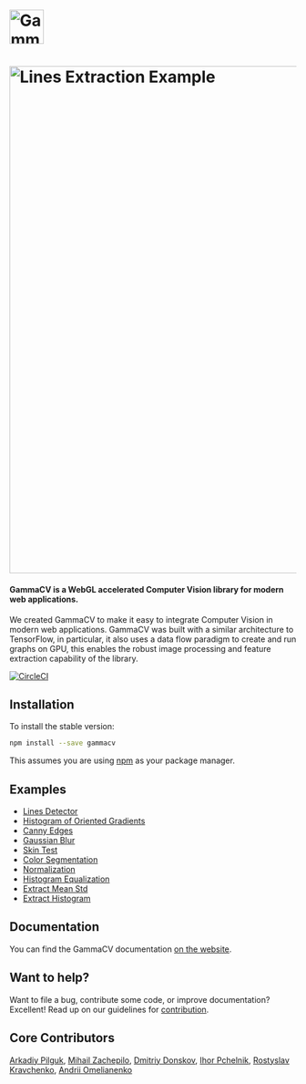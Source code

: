 # <a href='https://gammacv.com'><img src='https://raw.githubusercontent.com/PeculiarVentures/GammaCV/master/static/gammacv-logo.png' height='60' alt='GammaCV Logo' aria-label='GammaCV Site' /></a>

# <a href='https://gammacv.com'><img src='https://raw.githubusercontent.com/PeculiarVentures/GammaCV/master/static/example-lines-extract.gif' width='890' alt='Lines Extraction Example' aria-label='Lines Extraction Example' /></a>

#### GammaCV is a WebGL accelerated Computer Vision library for modern web applications. 

We created GammaCV to make it easy to integrate Computer Vision in modern web applications. GammaCV was built with a similar architecture to TensorFlow, in particular, it also uses a data flow paradigm to create and run graphs on GPU, this enables the robust image processing and feature extraction capability of the library.

[![CircleCI](https://circleci.com/gh/PeculiarVentures/GammaCV.svg?style=svg&circle-token=4d5c9d9ac8f27f4b8319b3d4c8bc6da22bb27462)](https://circleci.com/gh/PeculiarVentures/GammaCV)

## Installation

To install the stable version:

```bash
npm install --save gammacv
```

This assumes you are using [npm](https://www.npmjs.com/) as your package manager.  


## Examples
- [Lines Detector](https://gammacv.com/examples/pc_lines)
- [Histogram of Oriented Gradients](https://gammacv.com/examples/hog)
- [Canny Edges](https://gammacv.com/examples/canny_edges)
- [Gaussian Blur](https://gammacv.com/examples/gaussian_blur)
- [Skin Test](https://gammacv.com/examples/skin_test)
- [Color Segmentation](https://gammacv.com/examples/color_segmentation)
- [Normalization](https://gammacv.com/examples/norm)
- [Histogram Equalization](https://gammacv.com/examples/histogram_equalization)
- [Extract Mean Std](https://gammacv.com/examples/extract_mean_std)
- [Extract Histogram](https://gammacv.com/examples/histogram)

## Documentation
You can find the GammaCV documentation [on the website](https://gammacv.com/docs).

## Want to help?
Want to file a bug, contribute some code, or improve documentation? Excellent! Read up on our guidelines for [contribution](https://github.com/PeculiarVentures/GammaCV/blob/master/CONTRIBUTING.md).

## Core Contributors
[Arkadiy Pilguk](https://github.com/apilguk),
[Mihail Zachepilo](https://github.com/WorldThirteen),
[Dmitriy Donskov](https://github.com/donskov),
[Ihor Pchelnik](https://github.com/p1nta),
[Rostyslav Kravchenko](https://github.com/RostyslavKravchenko),
[Andrii Omelianenko](https://github.com/andrOmelianenko)
